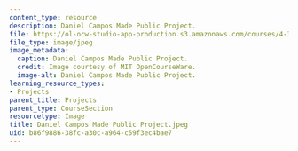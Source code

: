 ```yaml
---
content_type: resource
description: Daniel Campos Made Public Project.
file: https://ol-ocw-studio-app-production.s3.amazonaws.com/courses/4-301-introduction-to-the-visual-arts-spring-2007/b86f988638fca30ca964c59f3ec4bae7_DanielCamposMadePublicProject.jpeg
file_type: image/jpeg
image_metadata:
  caption: Daniel Campos Made Public Project.
  credit: Image courtesy of MIT OpenCourseWare.
  image-alt: Daniel Campos Made Public Project.
learning_resource_types:
- Projects
parent_title: Projects
parent_type: CourseSection
resourcetype: Image
title: Daniel Campos Made Public Project.jpeg
uid: b86f9886-38fc-a30c-a964-c59f3ec4bae7
---
```

